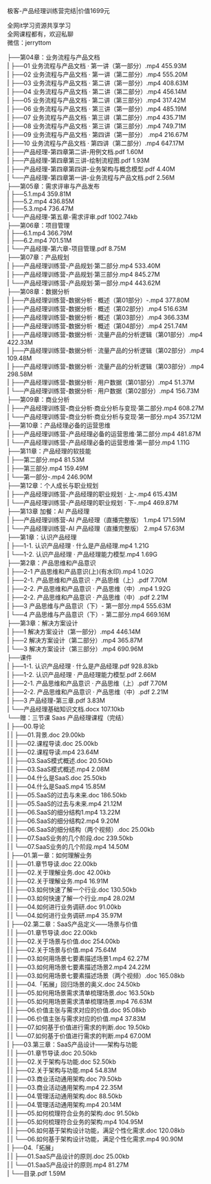 极客-产品经理训练营完结|价值1699元

全网it学习资源共享学习<br>全网课程都有，欢迎私聊<br>微信：jerryttom<br>

├──第04章：业务流程与产品文档<br> | ├──01 业务流程与产品文档 · 第一讲（第一部分）.mp4 455.93M<br> | ├──02 业务流程与产品文档 · 第一讲（第二部分）.mp4 555.20M<br> | ├──03 业务流程与产品文档 · 第二讲（第一部分）.mp4 408.63M<br> | ├──04 业务流程与产品文档 · 第二讲（第二部分）.mp4 456.14M<br> | ├──05 业务流程与产品文档 · 第二讲（第三部分）.mp4 317.42M<br> | ├──06 业务流程与产品文档 · 第三讲（第一部分）.mp4 485.19M<br> | ├──07 业务流程与产品文档 · 第三讲（第二部分）.mp4 435.71M<br> | ├──08 业务流程与产品文档 · 第三讲（第三部分）.mp4 749.71M<br> | ├──09 业务流程与产品文档 · 第四讲（第一部分） .mp4 216.67M<br> | ├──10 业务流程与产品文档 · 第四讲（第二部分）.mp4 647.17M<br> | ├──产品经理-第四章第二讲-用例文档.pdf 1.60M<br> | ├──产品经理-第四章第三讲-绘制流程图.pdf 1.93M<br> | ├──产品经理-第四章第四讲-业务架构与概念模型.pdf 4.40M<br> | └──产品经理-第四章第一讲-业务流程与产品文档.pdf 2.56M<br> ├──第05章：需求评审与产品发布<br> | ├──5.1.mp4 359.81M<br> | ├──5.2.mp4 436.85M<br> | ├──5.3.mp4 736.47M<br> | └──产品经理-第五章-需求评审.pdf 1002.74kb<br> ├──第06章：项目管理<br> | ├──6.1.mp4 366.79M<br> | ├──6.2.mp4 701.51M<br> | └──产品经理-第六章-项目管理.pdf 8.75M<br> ├──第07章：产品规划<br> | ├──产品经理训练营-产品规划·第二部分.mp4 533.40M<br> | ├──产品经理训练营-产品规划·第三部分.mp4 845.27M<br> | └──产品经理训练营-产品规划·第一部分.mp4 443.62M<br> ├──第08章：数据分析<br> | ├──产品经理训练营-数据分析 · 概述（第01部分）-.mp4 377.80M<br> | ├──产品经理训练营-数据分析 · 概述（第02部分）.mp4 516.63M<br> | ├──产品经理训练营-数据分析 · 概述（第03部分）.mp4 366.33M<br> | ├──产品经理训练营-数据分析 · 概述（第04部分）.mp4 251.74M<br> | ├──产品经理训练营-数据分析 · 流量产品的分析逻辑（第01部分）.mp4 422.33M<br> | ├──产品经理训练营-数据分析 · 流量产品的分析逻辑（第02部分）.mp4 109.48M<br> | ├──产品经理训练营-数据分析 · 流量产品的分析逻辑（第03部分）.mp4 298.58M<br> | ├──产品经理训练营-数据分析 · 用户数据（第01部分）.mp4 51.37M<br> | └──产品经理训练营-数据分析 · 用户数据（第02部分）.mp4 156.73M<br> ├──第09章：商业分析<br> | ├──产品经理训练营-商业分析·商业分析与变现·第二部分.mp4 608.27M<br> | └──产品经理训练营-商业分析·商业分析与变现·第一部分.mp4 357.12M<br> ├──第10章：产品经理必备的运营思维<br> | ├──产品经理训练营-产品经理必备的运营思维·第二部分.mp4 481.87M<br> | └──产品经理训练营-产品经理必备的运营思维·第一部分.mp4 1.11G<br> ├──第11章：产品经理的软技能<br> | ├──第二部分.mp4 81.53M<br> | ├──第三部分.mp4 159.49M<br> | └──第一部分-.mp4 246.90M<br> ├──第12章：个人成长与职业规划<br> | ├──产品经理训练营-产品经理的职业规划 · 上-.mp4 615.43M<br> | └──产品经理训练营-产品经理的职业规划 · 下-.mp4 469.87M<br> ├──第13章 加餐：AI 产品经理<br> | ├──产品经理训练营-AI 产品经理（直播完整版） 1.mp4 171.59M<br> | └──产品经理训练营-AI 产品经理（直播完整版） 2.mp4 57.63M<br> ├──第1章：认识产品经理<br> | ├──1-1. 认识产品经理 · 什么是产品经理.mp4 1.21G<br> | └──1-2. 认识产品经理 · 产品经理能力模型.mp4 1.69G<br> ├──第2章：产品思维和产品意识<br> | ├──2-1 产品思维和产品意识(上)(有水印).mp4 1.02G<br> | ├──2-1. 产品思维和产品意识 · 产品思维（上）.pdf 7.70M<br> | ├──2-2. 产品思维和产品意识 · 产品思维（中）.mp4 1.92G<br> | ├──2-2. 产品思维和产品意识 · 产品思维（中）.pdf 2.21M<br> | ├──3 产品思维与产品意识（下）- 第一部分.mp4 555.63M<br> | └──4 产品思维与产品意识（下）- 第二部分.mp4 669.16M<br> ├──第3章：解决方案设计<br> | ├──1 解决方案设计（第一部分）.mp4 446.14M<br> | ├──2 解决方案设计（第二部分）.mp4 365.87M<br> | └──3 解决方案设计（第三部分）.mp4 690.96M<br> ├──课件<br> | ├──1-1. 认识产品经理 · 什么是产品经理.pdf 928.83kb<br> | ├──1-2. 认识产品经理 · 产品经理能力模型.pdf 2.66M<br> | ├──2-1. 产品思维和产品意识 · 产品思维（上）.pdf 7.70M<br> | ├──2-2. 产品思维和产品意识 · 产品思维（中）.pdf 2.21M<br> | ├──3 产品经理-第三章.pdf 3.83M<br> | └──产品经理基础知识文档.docx 107.10kb<br> └──赠：三节课 Saas 产品经理课程（完结）<br> | ├──00.导论<br> | | ├──01.背景.doc 29.00kb<br> | | ├──02.课程导读.doc 25.00kb<br> | | ├──02.课程导读.mp4 23.64M<br> | | ├──03.SaaS模式概述.doc 20.50kb<br> | | ├──03.SaaS模式概述.mp4 2.08M<br> | | ├──04.什么是SaaS.doc 25.50kb<br> | | ├──04.什么是SaaS.mp4 15.85M<br> | | ├──05.SaaS的过去与未来.doc 186.50kb<br> | | ├──05.SaaS的过去与未来.mp4 21.12M<br> | | ├──06.SaaS的细分结构1.mp4 13.22M<br> | | ├──06.SaaS的细分结构2.mp4 9.20M<br> | | ├──06.SaaS的细分结构（两个视频）.doc 25.00kb<br> | | ├──07.SaaS业务的几个阶段.doc 239.50kb<br> | | └──07.SaaS业务的几个阶段.mp4 14.50M<br> | ├──01.第一章：如何理解业务<br> | | ├──01.章节导读.doc 22.00kb<br> | | ├──02.关于理解业务.doc 42.00kb<br> | | ├──02.关于理解业务.mp4 16.91M<br> | | ├──03.如何快速了解一个行业.doc 130.50kb<br> | | ├──03.如何快速了解一个行业.mp4 28.02M<br> | | ├──04.如何进行业务调研.doc 91.00kb<br> | | └──04.如何进行业务调研.mp4 35.97M<br> | ├──02.第二章：SaaS产品定义——场景与价值<br> | | ├──01.章节导读.doc 22.00kb<br> | | ├──02.关于场景与价值.doc 254.00kb<br> | | ├──02.关于场景与价值.mp4 75.64M<br> | | ├──03.如何用场景七要素描述场景1.mp4 62.27M<br> | | ├──03.如何用场景七要素描述场景2.mp4 24.22M<br> | | ├──03.如何用场景七要素描述场景（两个视频）.doc 165.08kb<br> | | ├──04.「拓展」回归场景的奥义.doc 24.50kb<br> | | ├──05.如何用场景需求清单梳理场景.doc 163.50kb<br> | | ├──05.如何用场景需求清单梳理场景.mp4 76.63M<br> | | ├──06.价值主张与需求对应的价值.doc 95.08kb<br> | | ├──06.价值主张与需求对应的价值.mp4 37.83M<br> | | ├──07.如何基于价值进行需求的判断.doc 19.50kb<br> | | └──07.如何基于价值进行需求的判断.mp4 67.00M<br> | ├──03.第三章：SaaS产品设计——架构与功能<br> | | ├──01.章节导读.doc 20.50kb<br> | | ├──02.关于架构与功能.doc 52.50kb<br> | | ├──02.关于架构与功能.mp4 54.83M<br> | | ├──03.商业活动通用架构.doc 79.50kb<br> | | ├──03.商业活动通用架构.mp4 22.35M<br> | | ├──04.管理活动通用架构.doc 88.50kb<br> | | ├──04.管理活动通用架构.mp4 20.14M<br> | | ├──05.如何梳理符合业务的架构.doc 91.50kb<br> | | ├──05.如何梳理符合业务的架构.mp4 104.95M<br> | | ├──06.如何基于架构设计功能，满足个性化需求.doc 120.08kb<br> | | └──06.如何基于架构设计功能，满足个性化需求.mp4 90.90M<br> | ├──04.「拓展」<br> | | ├──01.SaaS产品设计的原则.doc 25.00kb<br> | | └──01.SaaS产品设计的原则.mp4 81.27M<br> | └──目录.pdf 1.59M